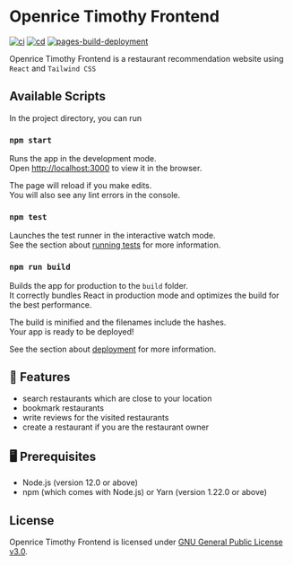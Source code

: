 # Openrice Timothy Frontend
[![ci](https://github.com/ttiimmothy/openrice-timothy-canada/actions/workflows/ci.yml/badge.svg)](https://github.com/ttiimmothy/openrice-timothy-canada/actions/workflows/ci.yml)
[![cd](https://github.com/ttiimmothy/openrice-timothy-canada/actions/workflows/cd.yml/badge.svg)](https://github.com/ttiimmothy/openrice-timothy-canada/actions/workflows/cd.yml)
[![pages-build-deployment](https://github.com/ttiimmothy/openrice-timothy-canada/actions/workflows/pages/pages-build-deployment/badge.svg)](https://github.com/ttiimmothy/openrice-timothy-canada/actions/workflows/pages/pages-build-deployment)

Openrice Timothy Frontend is a restaurant recommendation website using `React` and `Tailwind CSS`

## Available Scripts

In the project directory, you can run

### `npm start`

Runs the app in the development mode.\
Open [http://localhost:3000](http://localhost:3000) to view it in the browser.

The page will reload if you make edits.\
You will also see any lint errors in the console.

### `npm test`

Launches the test runner in the interactive watch mode.\
See the section about [running tests](https://facebook.github.io/create-react-app/docs/running-tests) for more information.

### `npm run build`

Builds the app for production to the `build` folder.\
It correctly bundles React in production mode and optimizes the build for the best performance.

The build is minified and the filenames include the hashes.\
Your app is ready to be deployed!

See the section about [deployment](https://facebook.github.io/create-react-app/docs/deployment) for more information.

## 🎯 Features

- search restaurants which are close to your location
- bookmark restaurants
- write reviews for the visited restaurants
- create a restaurant if you are the restaurant owner

## 🖥 Prerequisites

- Node.js (version 12.0 or above)
- npm (which comes with Node.js) or Yarn (version 1.22.0 or above)

## License

Openrice Timothy Frontend is licensed under [GNU General Public License v3.0](LICENSE).


